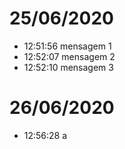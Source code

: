 # 25/06/2020
- 12:51:56 mensagem 1
- 12:52:07 mensagem 2
- 12:52:10 mensagem 3
# 26/06/2020
- 12:56:28 a

